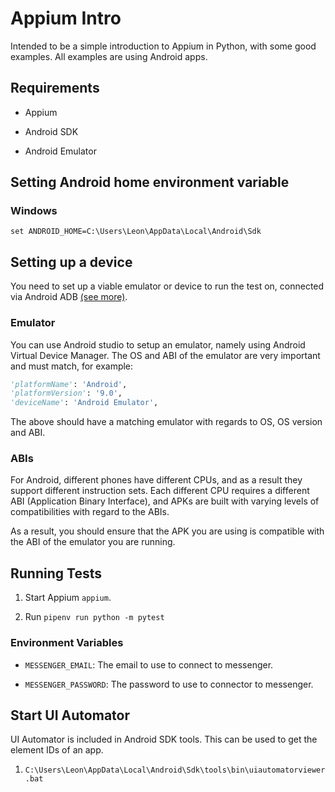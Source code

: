 # Appium Intro

Intended to be a simple introduction to Appium in Python, with some good examples. All examples are using Android apps.

## Requirements

- Appium

- Android SDK

- Android Emulator

## Setting Android home environment variable

### Windows

`set ANDROID_HOME=C:\Users\Leon\AppData\Local\Android\Sdk`

## Setting up a device

You need to set up a viable emulator or device to run the test on, connected via Android ADB
[(see more)](https://developer.android.com/studio/command-line/adb).

### Emulator

You can use Android studio to setup an emulator, namely using Android Virtual Device Manager. The OS and ABI of the
emulator are very important and must match, for example:

```python
'platformName': 'Android',
'platformVersion': '9.0',
'deviceName': 'Android Emulator',
```

The above should have a matching emulator with regards to OS, OS version and ABI.

### ABIs

For Android, different phones have different CPUs, and as a result they support different instruction sets.
Each different CPU requires a different ABI (Application Binary Interface), and APKs are built with varying
levels of compatibilities with regard to the ABIs.

As a result, you should ensure that the APK you are using is compatible with the ABI of the emulator you are running.

## Running Tests

1. Start Appium `appium`.

2. Run `pipenv run python -m pytest`

### Environment Variables

- `MESSENGER_EMAIL`: The email to use to connect to messenger.

- `MESSENGER_PASSWORD`: The password to use to connector to messenger.

## Start UI Automator

UI Automator is included in Android SDK tools. This can be used to get the element IDs of an app.

1. `C:\Users\Leon\AppData\Local\Android\Sdk\tools\bin\uiautomatorviewer.bat`
